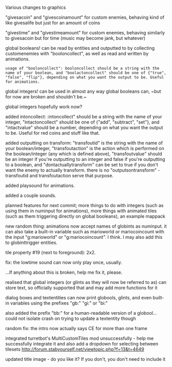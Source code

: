 Various changes to graphics

"givesacoin" and "givescoinamount" for custom enemies, behaving kind of like givesalife but just for an amount of coins

"givestime" and "givestimeamount" for custom enemies, behaving similarly to givesacoin but for time (music may become jank, but whatever)

global booleans! can be read by entities and outputted to by collecting customenemies with "booloncollect", as well as read and written by animations.

	usage of "booloncollect": booloncollect should be a string with the name of your boolean, and "boolactoncollect" should be one of {"true", "false", "flip"}, depending on what you want the output to be. Useful for animations. 

global integers! can be used in almost any way global booleans can, ~but for now are broken and shouldn't be.~

global integers hopefully work now?

added intoncollect: 
	:intoncollect" should be a string with the name of your integer, "intactoncollect" should be one of {"add", "subtract", "set"}, and "intactvalue" should be a number, depending on what you want the output to be. Useful for red coins and stuff like that. 

added outputting on transform:
	"transfoutid" is the string with the name of your boolean/integer, "transfoutaction" is the action which is performed on the boolean/integer (any which is defined above), "transfoutvalue" should be an integer if you're outputting to an integer and false if you're outputting to a boolean, and "dontactuallytransform" can be set to true if you don't want the enemy to actually transform. there is no "outputsontransform" - transfoutid and transfoutaction serve that purpose. 

added playsound for animations.

added a couple sounds. 



planned features for next commit; more things to do with integers (such as using them in numinput for animations), more things with animated tiles (such as them triggering directly on global booleans), an example mappack

new random thing: animations now accept names of globints as numinput. it can also take a built-in variable such as marioworld or mariocoincount with the input "g:marioworld" or "g:mariocoincount". I think. 
I may also add this to globinttrigger entities.

tile property #19 (next to foreground): 2x2.

fix: the lowtime sound can now only play once, usually.

...If anything about this is broken, help me fix it, please.



realised that global integers (or glints as they will now be referred to as) can store text, so officially supported that and may add more functions for it

dialog boxes and textentities can now print globools, glints, and even built-in variables using the prefixes "gb:" "gi:" or "bi:"

also added the prefix "bb:" for a human-readable version of a globool... could not isolate crash on trying to update a textentity though

random fix: the intro now actually says CE for more than one frame

integrated turretbot's MultiCustomTiles mod unsuccessfully - help me successfully integrate it and also add a dropdown for selecting between tilesets http://forum.stabyourself.net/viewtopic.php?f=13&t=4649

updated title image - do you like it? If you don't, you don't need to include it